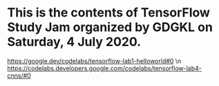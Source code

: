 # This is the contents of TensorFlow Study Jam organized by GDGKL on Saturday, 4 July 2020.  

https://google.dev/codelabs/tensorflow-lab1-helloworld#0 \n
https://codelabs.developers.google.com/codelabs/tensorflow-lab4-cnns/#0
